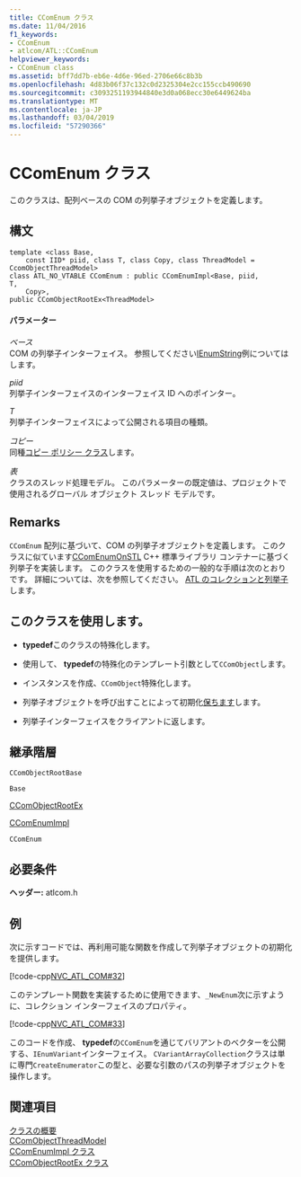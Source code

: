 ```yaml
---
title: CComEnum クラス
ms.date: 11/04/2016
f1_keywords:
- CComEnum
- atlcom/ATL::CComEnum
helpviewer_keywords:
- CComEnum class
ms.assetid: bff7dd7b-eb6e-4d6e-96ed-2706e66c8b3b
ms.openlocfilehash: 4d83b06f37c132c0d2325304e2cc155ccb490690
ms.sourcegitcommit: c3093251193944840e3d0a068ecc30e6449624ba
ms.translationtype: MT
ms.contentlocale: ja-JP
ms.lasthandoff: 03/04/2019
ms.locfileid: "57290366"
---
```

# <a name="ccomenum-class"></a>CComEnum クラス

このクラスは、配列ベースの COM の列挙子オブジェクトを定義します。

## <a name="syntax"></a>構文

```
template <class Base,
    const IID* piid, class T, class Copy, class ThreadModel = CcomObjectThreadModel>
class ATL_NO_VTABLE CComEnum : public CComEnumImpl<Base, piid,
T,
    Copy>,
public CComObjectRootEx<ThreadModel>
```

#### <a name="parameters"></a>パラメーター

*ベース*<br/>
COM の列挙子インターフェイス。 参照してください[IEnumString](/windows/desktop/api/objidl/nn-objidl-ienumstring)例についてはします。

*piid*<br/>
列挙子インターフェイスのインターフェイス ID へのポインター。

*T*<br/>
列挙子インターフェイスによって公開される項目の種類。

*コピー*<br/>
同種[コピー ポリシー クラス](../../atl/atl-copy-policy-classes.md)します。

*表*<br/>
クラスのスレッド処理モデル。 このパラメーターの既定値は、プロジェクトで使用されるグローバル オブジェクト スレッド モデルです。

## <a name="remarks"></a>Remarks

`CComEnum` 配列に基づいて、COM の列挙子オブジェクトを定義します。 このクラスに似ています[CComEnumOnSTL](../../atl/reference/ccomenumonstl-class.md) C++ 標準ライブラリ コンテナーに基づく列挙子を実装します。 このクラスを使用するための一般的な手順は次のとおりです。 詳細については、次を参照してください。 [ATL のコレクションと列挙子](../../atl/atl-collections-and-enumerators.md)します。

## <a name="to-use-this-class"></a>このクラスを使用します。

- **typedef**このクラスの特殊化します。

- 使用して、 **typedef**の特殊化のテンプレート引数として`CComObject`します。

- インスタンスを作成、`CComObject`特殊化します。

- 列挙子オブジェクトを呼び出すことによって初期化[保ちます](../../atl/reference/ccomenumimpl-class.md#init)します。

- 列挙子インターフェイスをクライアントに返します。

## <a name="inheritance-hierarchy"></a>継承階層

`CComObjectRootBase`

`Base`

[CComObjectRootEx](../../atl/reference/ccomobjectrootex-class.md)

[CComEnumImpl](../../atl/reference/ccomenumimpl-class.md)

`CComEnum`

## <a name="requirements"></a>必要条件

**ヘッダー:** atlcom.h

## <a name="example"></a>例

次に示すコードでは、再利用可能な関数を作成して列挙子オブジェクトの初期化を提供します。

[!code-cpp[NVC_ATL_COM#32](../../atl/codesnippet/cpp/ccomenum-class_1.h)]

このテンプレート関数を実装するために使用できます、`_NewEnum`次に示すように、コレクション インターフェイスのプロパティ。

[!code-cpp[NVC_ATL_COM#33](../../atl/codesnippet/cpp/ccomenum-class_2.h)]

このコードを作成、 **typedef**の`CComEnum`を通じてバリアントのベクターを公開する、`IEnumVariant`インターフェイス。 `CVariantArrayCollection`クラスは単に専門`CreateEnumerator`この型と、必要な引数のパスの列挙子オブジェクトを操作します。

## <a name="see-also"></a>関連項目

[クラスの概要](../../atl/atl-class-overview.md)<br/>
[CComObjectThreadModel](atl-typedefs.md#ccomobjectthreadmodel)<br/>
[CComEnumImpl クラス](../../atl/reference/ccomenumimpl-class.md)<br/>
[CComObjectRootEx クラス](../../atl/reference/ccomobjectrootex-class.md)
